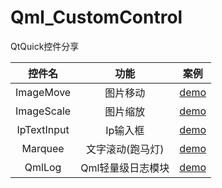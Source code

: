 # Qml_CustomControl

QtQuick控件分享

|  控件名   | 功能  | 案例 |
|  :----:  | :----: | :----: | 
| ImageMove  | 图片移动 | [demo](Test/ImageMoveTest/README.md)  |
| ImageScale  | 图片缩放 | [demo](Test/ImageScaleTest/README.md) |
| IpTextInput  | Ip输入框 | [demo](Test/IpTextInputTest/README.md) |
| Marquee  | 文字滚动(跑马灯) | [demo](Test/MarqueeTest/README.md) |
| QmlLog  | Qml轻量级日志模块 | [demo](QmlLog/README.md) |
